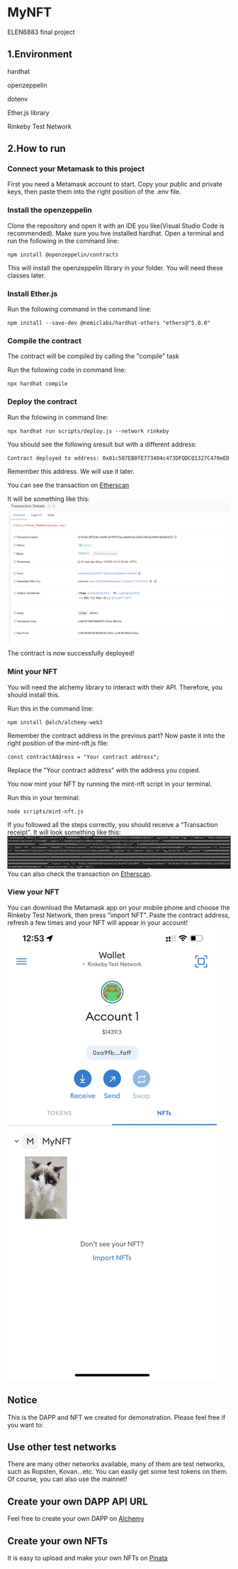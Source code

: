 # MyNFT
ELEN6883 final project

## 1.Environment

hardhat

openzeppelin

dotenv

Ether.js library

Rinkeby Test Network

## 2.How to run
### Connect your Metamask to this project
First you need a Metamask account to start. Copy your public and private keys, then paste them into the right position of the .env file.

### Install the openzeppelin
Clone the repository and open it with an IDE you like(Visual Studio Code is recommended). Make sure you hve installed hardhat. Open a terminal and run the following in the command line:

```
npm install @openzeppelin/contracts
```
This will install the openzeppelin library in your folder. You will need these classes later.

### Install Ether.js
Run the following command in the command line:
```
npm install --save-dev @nomiclabs/hardhat-ethers "ethers@^5.0.0"
```
### Compile the contract
The contract will be compiled by calling the "compile" task

Run the following code in command line:
```
npx hardhat compile
```
### Deploy the contract
Run the folowing in command line:
```
npx hardhat run scripts/deploy.js --network rinkeby
```
You should see the following sresult but with a different address:
```
Contract deployed to address: 0x81c587EB0fE773404c473DFQDCQ1327C470eED
```
Remember this address. We will use it later.

You can see the transaction on [Etherscan](https://etherscan.io/txs)

It will be something like this:
![Etherscan](https://github.com/rtq998916/MyNFT/blob/main/images/Etherscan.png)

The contract is now successfully deployed!

### Mint your NFT
You will need the alchemy library to interact with their API. Therefore, you should install this.

Run this in the command line:
```
npm install @alch/alchemy-web3
```
Remember the contract address in the previous part? Now paste it into the right position of the mint-nft.js file:
```
const contractAddress = "Your contract address";
```
Replace the "Your contract address" with the address you copied.

You now mint your NFT by running the mint-nft script in your terminal.

Run this in your terminal:
```
node scripts/mint-nft.js
```
If you followed all the steps correctly, you should receive a “Transaction receipt”. It will look something like this:
![transaction receipt](https://github.com/rtq998916/MyNFT/blob/main/images/transaction%20receipt.png)
You can also check the transaction on [Etherscan](https://etherscan.io/txs).

### View your NFT
You can download the Metamask app on your mobile phone and choose the Rinkeby Test Network, then press "import NFT". Paste the contract address, refresh a few times and your NFT will appear in your account!
![NFT in account](https://github.com/rtq998916/MyNFT/blob/main/images/NFT%20in%20account.jpg)

## Notice
This is the DAPP and NFT we created for demonstration. Please feel free if you want to:
## Use other test networks
There are many other networks available, many of them are test networks, such as Ropsten, Kovan...etc. You can easily get some test tokens on them. Of course, you can also use the mainnet!

## Create your own DAPP API URL
Feel free to create your own DAPP on [Alchemy](https://www.alchemy.com/)

## Create your own NFTs
It is easy to upload and make your own NFTs on [Pinata](https://www.pinata.cloud/)
